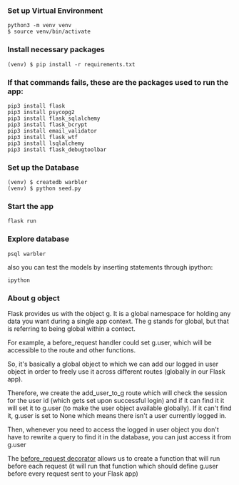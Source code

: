 
### Set up Virtual Environment

```console
python3 -m venv venv
$ source venv/bin/activate
```

### Install necessary packages

```console
(venv) $ pip install -r requirements.txt
```
### If that commands fails, these are the packages used to run the app:

```console
pip3 install flask
pip3 install psycopg2
pip3 install flask_sqlalchemy
pip3 install flask_bcrypt
pip3 install email_validator
pip3 install flask_wtf
pip3 install lsqlalchemy
pip3 install flask_debugtoolbar
```

### Set up the Database

```console
(venv) $ createdb warbler
(venv) $ python seed.py
```

### Start the app

```console
flask run
```

### Explore database

```console
psql warbler
```

also you can test the models by inserting statements through ipython:
```console
ipython
```

### About g object

Flask provides us with the object [g]((https://flask.palletsprojects.com/en/1.1.x/appcontext/#storing-data)). It is a global namespace for holding any data you want during a single app context. The g stands for global, but that is referring to being global within a contect. 

For example, a before_request handler could set g.user, which will be accessible to the route and other functions.

So, it's basically a global object to which we can add our logged in user object in order to freely use it across different routes (globally in our Flask app).

Therefore, we create the add_user_to_g route which will check the session for the user id (which gets set upon successful login) and if it can find it it will set it to g.user (to make the user object available globally). If it can't find it, g.user is set to None which means there isn't a user currently logged in.


Then, whenever you need to access the logged in user object you don't have to rewrite a query to find it in the database, you can just access it from g.user

The [before_request decorator](https://pythonise.com/series/learning-flask/python-before-after-request) allows us to create a function that will run before each request (it will run that function which should define g.user before every request sent to your Flask app)



